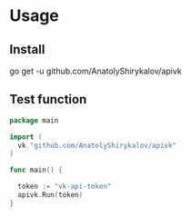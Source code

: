 # Usage

## Install
go get -u github.com/AnatolyShirykalov/apivk
## Test function
```go
package main

import (
  vk "github.com/AnatolyShirykalov/apivk"
)

func main() {

  token := "vk-api-token"
  apivk.Run(token)
}
```
